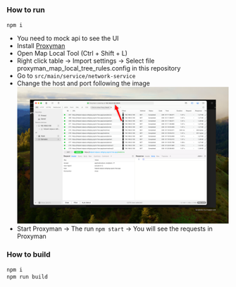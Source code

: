 ### How to run

```
npm i
```

- You need to mock api to see the UI
- Install [Proxyman](https://proxyman.io/)
- Open Map Local Tool (Ctrl + Shift + L)
- Right click table -> Import settings -> Select file proxyman_map_local_tree_rules.config in this repository
- Go to `src/main/service/network-service`
- Change the host and port following the image
  ![alt text](image.png)
- Start Proxyman -> The run `npm start` -> You will see the requests in Proxyman

### How to build

```
npm i
npm run build
```
